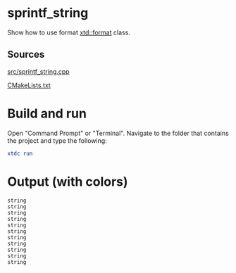 # sprintf_string

Show how to use format [xtd::format](https://codedocs.xyz/gammasoft71/xtd/_format_page.html) class.

## Sources

[src/sprintf_string.cpp](src/sprintf_string.cpp)

[CMakeLists.txt](CMakeLists.txt)

# Build and run

Open "Command Prompt" or "Terminal". Navigate to the folder that contains the project and type the following:

```cmake
xtdc run
```

# Output (with colors)

```
string
string
string
string
string
string
string
string
string
string
string
```

